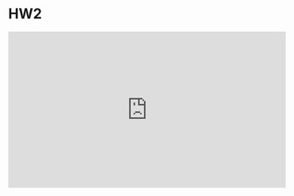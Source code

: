 <h1> HW2 </h1>
<iframe width="560" height="315" src="https://www.youtube.com/embed/-GAWUoaMwSk" title="YouTube video player" frameborder="0" allow="accelerometer; autoplay; clipboard-write; encrypted-media; gyroscope; picture-in-picture" allowfullscreen></iframe>
